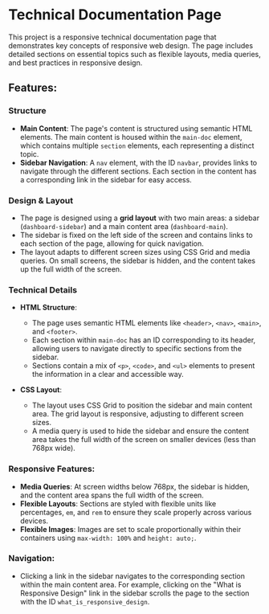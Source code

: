 # Technical Documentation Page

This project is a responsive technical documentation page that demonstrates key concepts of responsive web design. The page includes detailed sections on essential topics such as flexible layouts, media queries, and best practices in responsive design.

## Features:

### Structure
- **Main Content**: The page's content is structured using semantic HTML elements. The main content is housed within the `main-doc` element, which contains multiple `section` elements, each representing a distinct topic.
- **Sidebar Navigation**: A `nav` element, with the ID `navbar`, provides links to navigate through the different sections. Each section in the content has a corresponding link in the sidebar for easy access.

### Design & Layout
- The page is designed using a **grid layout** with two main areas: a sidebar (`dashboard-sidebar`) and a main content area (`dashboard-main`).
- The sidebar is fixed on the left side of the screen and contains links to each section of the page, allowing for quick navigation.
- The layout adapts to different screen sizes using CSS Grid and media queries. On small screens, the sidebar is hidden, and the content takes up the full width of the screen.

### Technical Details
- **HTML Structure**: 
  - The page uses semantic HTML elements like `<header>`, `<nav>`, `<main>`, and `<footer>`.
  - Each section within `main-doc` has an ID corresponding to its header, allowing users to navigate directly to specific sections from the sidebar.
  - Sections contain a mix of `<p>`, `<code>`, and `<ul>` elements to present the information in a clear and accessible way.
  
- **CSS Layout**: 
  - The layout uses CSS Grid to position the sidebar and main content area. The grid layout is responsive, adjusting to different screen sizes.
  - A media query is used to hide the sidebar and ensure the content area takes the full width of the screen on smaller devices (less than 768px wide).

### Responsive Features:
- **Media Queries**: At screen widths below 768px, the sidebar is hidden, and the content area spans the full width of the screen.
- **Flexible Layouts**: Sections are styled with flexible units like percentages, `em`, and `rem` to ensure they scale properly across various devices.
- **Flexible Images**: Images are set to scale proportionally within their containers using `max-width: 100%` and `height: auto;`.

### Navigation:
- Clicking a link in the sidebar navigates to the corresponding section within the main content area. For example, clicking on the "What is Responsive Design" link in the sidebar scrolls the page to the section with the ID `what_is_responsive_design`.
